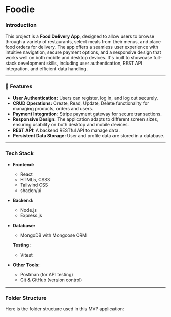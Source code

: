 # Foodie

### Introduction

This project is a **Food Delivery App**, designed to allow users to browse through a variety of restaurants, select meals from their menus, and place food orders for delivery. The app offers a seamless user experience with intuitive navigation, secure payment options, and a responsive design that works well on both mobile and desktop devices. It's built to showcase full-stack development skills, including user authentication, REST API integration, and efficient data handling.

---

### :space_invader: Features

- **User Authentication:** Users can register, log in, and log out securely.
- **CRUD Operations:** Create, Read, Update, Delete functionality for managing products, orders and users.
- **Payment Integration:** Stripe payment gateway for secure transactions.
- **Responsive Design:** The application adapts to different screen sizes, ensuring usability on both desktop and mobile devices.
- **REST API:** A backend RESTful API to manage data.
- **Persistent Data Storage:** User and profile data are stored in a database.

---

### Tech Stack

- **Frontend:**
  - React
  - HTML5, CSS3
  - Tailwind CSS 
  - shadcn/ui

- **Backend:**
  - Node.js
  - Express.js

- **Database:**
  - MongoDB with Mongoose ORM
  
  **Testing:**
  - Vitest

- **Other Tools:**
  - Postman (for API testing)
  - Git & GitHub (version control)

---

### Folder Structure

Here is the folder structure used in this MVP application:

